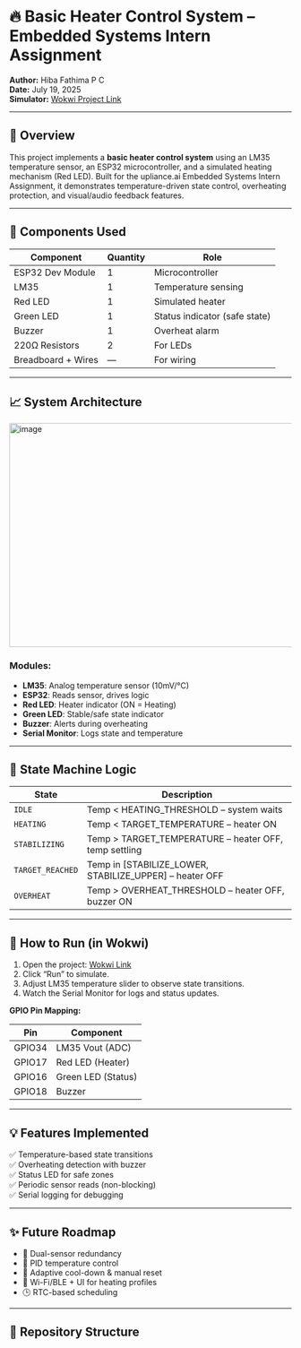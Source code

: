 # 🔥 Basic Heater Control System – Embedded Systems Intern Assignment

**Author:** Hiba Fathima P C  
**Date:** July 19, 2025  
**Simulator:** [Wokwi Project Link](https://wokwi.com/projects/436891492894744577)

---

## 📌 Overview

This project implements a **basic heater control system** using an LM35 temperature sensor, an ESP32 microcontroller, and a simulated heating mechanism (Red LED). Built for the upliance.ai Embedded Systems Intern Assignment, it demonstrates temperature-driven state control, overheating protection, and visual/audio feedback features.

---

## 🧰 Components Used

| Component         | Quantity | Role                                  |
|------------------|----------|---------------------------------------|
| ESP32 Dev Module | 1        | Microcontroller                       |
| LM35             | 1        | Temperature sensing                   |
| Red LED          | 1        | Simulated heater                      |
| Green LED        | 1        | Status indicator (safe state)         |
| Buzzer           | 1        | Overheat alarm                        |
| 220Ω Resistors   | 2        | For LEDs                              |
| Breadboard + Wires | —      | For wiring                            |

---

## 📈 System Architecture

<img width="600" height="400" alt="image" src="https://github.com/user-attachments/assets/596ebc3d-2855-4cd8-8cb8-a85192285145" />



### Modules:
- **LM35**: Analog temperature sensor (10mV/°C)
- **ESP32**: Reads sensor, drives logic
- **Red LED**: Heater indicator (ON = Heating)
- **Green LED**: Stable/safe state indicator
- **Buzzer**: Alerts during overheating
- **Serial Monitor**: Logs state and temperature

---

## 🧠 State Machine Logic

| State          | Description                                                                 |
|----------------|-----------------------------------------------------------------------------|
| `IDLE`         | Temp < HEATING_THRESHOLD – system waits                                     |
| `HEATING`      | Temp < TARGET_TEMPERATURE – heater ON                                       |
| `STABILIZING`  | Temp > TARGET_TEMPERATURE – heater OFF, temp settling                       |
| `TARGET_REACHED` | Temp in [STABILIZE_LOWER, STABILIZE_UPPER] – heater OFF                   |
| `OVERHEAT`     | Temp > OVERHEAT_THRESHOLD – heater OFF, buzzer ON                           |

---

## 🚀 How to Run (in Wokwi)

1. Open the project: [Wokwi Link](https://wokwi.com/projects/436891492894744577)
2. Click “Run” to simulate.
3. Adjust LM35 temperature slider to observe state transitions.
4. Watch the Serial Monitor for logs and status updates.

**GPIO Pin Mapping:**

| Pin      | Component        |
|----------|------------------|
| GPIO34   | LM35 Vout (ADC)  |
| GPIO17   | Red LED (Heater) |
| GPIO16   | Green LED (Status) |
| GPIO18   | Buzzer           |

---

## 💡 Features Implemented

✅ Temperature-based state transitions  
✅ Overheating detection with buzzer  
✅ Status LED for safe zones  
✅ Periodic sensor reads (non-blocking)  
✅ Serial logging for debugging

---

## ✨ Future Roadmap

- 🔄 Dual-sensor redundancy
- 🧠 PID temperature control
- 🧊 Adaptive cool-down & manual reset
- 📱 Wi-Fi/BLE + UI for heating profiles
- 🕒 RTC-based scheduling

---

## 📁 Repository Structure


